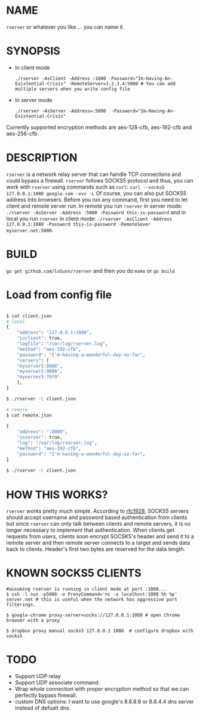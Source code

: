 # NAME
`rserver` or whatever you like ... you can name it.

# SYNOPSIS

 * In client mode
 
	 `./rserver -AsClient -Address :1080 -Password="Im-Having-An-Existential-Crisis" -RemoteServer=1.2.3.4:5000 # You can add multiple servers when you write config file`
	
 * In server mode
 
	 `./rserver -AsServer -Address=:5000  -Password="Im-Having-An-Existential-Crisis"`
	 
 Currently supported encryption methods are aes-128-cfb, aes-192-cfb and aes-256-cfb.
 
# DESCRIPTION
`rserver` is a network relay server that can handle TCP connections and could bypass a firewall. `rserver` follows SOCKS5 protocol and thus, you can work with `rserver` using commands such as `curl`:
`curl --socks5 127.0.0.1:1080 google.com -vvv -L` Of course, you can also put SOCKS5 address into browsers.
Before you run any command, first you need to let client and remote server run. In remote you run `rserver` in server mode: `./rserver -AsServer -Address :5000 -Password this-is-password` and in local you run `rserver` in client mode: `./rserver -AsClient -Address 127.0.0.1:1080 -Password this-is-password -RemoteSever myserver.net:5000`.

# BUILD
 `go get github.com/luSunn/rserver` and then you do `make` or `go build`

# Load from config file


``` bash

$ cat client.json
# local
{
   	"address": "127.0.0.1:1080",
    "isclient": true,
    "logfile": "/var/log/rserver.log",
	"method": "aes-192-cfb",
	"password": "I'm-having-a-wonderful-day-so-far",
	"servers": [
	"myserver1:8080",
	"myserver2:9000",
	"myserver3:7979"	
	],
}

$ ./rserver -C client.json

# remote
$ cat remote.json 
	
{
	"address": ":8080",
	"isserver": true,
	"log": "/var/log/rserver.log",
	"method": "aes-192-cfb",
	"password": "I'm-having-a-wonderful-day-so-far",
}
	
$ ./rserver -C client.json


```

# HOW THIS WORKS?
`rserver` works pretty much simple. According to [rfc1928](https://tools.ietf.org/html/rfc1928), SOCKS5 servers should accept username and password based authentication from clients but since `rserver` can only talk between clients and remote servers, it is no longer necessary to implement that authentication. When clients get requests from users, clients soon encrypt SOCSK5's header and send it to a remote server and then remote server connects to a target and sends data back to clients. Header's first two bytes are reserved for the data length.

# KNOWN SOCKS5 CLIENTS

    
	
	#assuming rserver is running in client mode at port :1080...
	$ ssh -l xun -p5000 -o ProxyCommand='nc -x localhost:1080 %h %p' server.net # this is useful when the network has aggressive port filterings.
	
	$ google-chrome proxy-server=socks://127.0.0.1:1080 # open Chrome browser with a proxy
	
	$ dropbox proxy manual socks5 127.0.0.1 1080  # configure dropbox with socks5
	
# TODO
 * Support UDP relay
 * Support UDP associate command.
 * Wrap whole connection with proper encryption method so that we can perfectly bypass firewall.
 * custom DNS options: I want to use google's 8.8.8.8 or 8.8.4.4 dns server instead of defualt dns.
